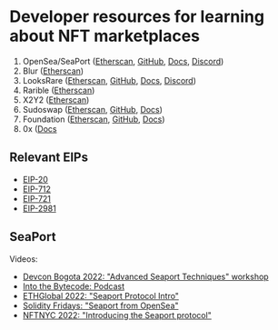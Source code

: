 # Developer resources for learning about NFT marketplaces

1. OpenSea/SeaPort ([Etherscan](https://etherscan.io/address/0x00000000006c3852cbef3e08e8df289169ede581#code), [GitHub](https://github.com/ProjectOpenSea/seaport), [Docs](https://docs.opensea.io/v2.0/reference/seaport-overview), [Discord](https://discord.gg/9jcjC5XMrr))
2. Blur ([Etherscan](https://etherscan.io/address/0x031aa05da8bf778dfc36d8d25ca68cbb2fc447c6#code))
3. LooksRare ([Etherscan](https://etherscan.io/address/0x59728544B08AB483533076417FbBB2fD0B17CE3a#code), [GitHub](https://github.com/LooksRare), [Docs](https://docs.looksrare.org/developers/welcome), [Discord](https://discord.gg/looksraredevelopers))
4. Rarible ([Etherscan](https://etherscan.io/address/0x4fee7b061c97c9c496b01dbce9cdb10c02f0a0be#code))
5. X2Y2 ([Etherscan](https://etherscan.io/address/0x74312363e45dcaba76c59ec49a7aa8a65a67eed3#code))
6. Sudoswap ([Etherscan](https://etherscan.io/address/0x2B2e8cDA09bBA9660dCA5cB6233787738Ad68329#code), [GitHub](https://github.com/sudoswap), [Docs](https://docs.sudoswap.xyz/))
7. Foundation ([Etherscan](https://etherscan.io/address/0xcda72070e455bb31c7690a170224ce43623d0b6f#code), [GitHub](https://github.com/f8n), [Docs](https://docs.foundation.app/docs/))
8. 0x ([Docs](https://docs.0x.org/nft-support/docs)

## Relevant EIPs
- [EIP-20](https://eips.ethereum.org/EIPS/eip-20)
- [EIP-712](https://eips.ethereum.org/EIPS/eip-712)
- [EIP-721](https://eips.ethereum.org/EIPS/eip-721)
- [EIP-2981](https://eips.ethereum.org/EIPS/eip-2981)

## SeaPort


Videos:
- [Devcon Bogota 2022: "Advanced Seaport Techniques" workshop](https://www.youtube.com/watch?v=ZpSsFXv7Fwk&t=25636s)
- [Into the Bytecode: Podcast](https://www.youtube.com/watch?v=d4JSkpiEyd8)
- [ETHGlobal 2022: "Seaport Protocol Intro"](https://www.youtube.com/watch?v=H9iSgju3qIc)
- [Solidity Fridays: "Seaport from OpenSea"](https://www.youtube.com/watch?v=juP22m8kiKM)
- [NFTNYC 2022: "Introducing the Seaport protocol"](https://www.youtube.com/watch?v=XHVk5Se5ChA)
